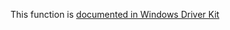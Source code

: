 This function is [documented in Windows Driver Kit](https://learn.microsoft.com/en-us/windows-hardware/drivers/ddi/wdm/nf-wdm-ntmanagepartition)
